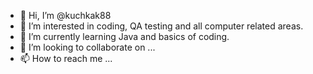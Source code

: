 - 👋 Hi, I’m @kuchkak88
- 👀 I’m interested in coding, QA testing and all computer related areas.
- 🌱 I’m currently learning Java and basics of coding.
- 💞️ I’m looking to collaborate on ...
- 📫 How to reach me ...

<!---
kuchkak88/kuchkak88 is a ✨ special ✨ repository because its `README.md` (this file) appears on your GitHub profile.
You can click the Preview link to take a look at your changes.
--->
